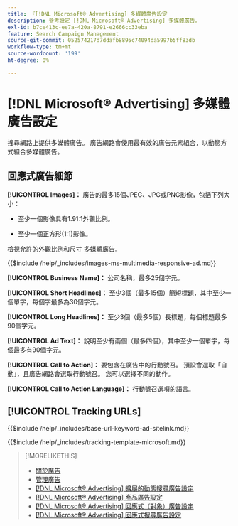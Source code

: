 ```yaml
---
title: 『[!DNL Microsoft® Advertising] 多媒體廣告設定
description: 參考設定 [!DNL Microsoft® Advertising] 多媒體廣告。
exl-id: b7ce413c-ee7a-420a-8791-e2666cc33eba
feature: Search Campaign Management
source-git-commit: 052574217d7ddafb8895c74094da5997b5ff83db
workflow-type: tm+mt
source-wordcount: '199'
ht-degree: 0%

---
```


# [!DNL Microsoft® Advertising] 多媒體廣告設定

搜尋網路上提供多媒體廣告。 廣告網路會使用最有效的廣告元素組合，以動態方式組合多媒體廣告。

## 回應式廣告細節

**[!UICONTROL Images]：** 廣告的最多15個JPEG、JPG或PNG影像，包括下列大小：

* 至少一個影像具有1.91:1外觀比例。

* 至少一個正方形(1:1)影像。

檢視允許的外觀比例和尺寸 [多媒體廣告](https://help.ads.microsoft.com/#apex/ads/en/60107/0).

<!-- Instructions -->

{{$include /help/_includes/images-ms-multimedia-responsive-ad.md}}

**[!UICONTROL Business Name]：** 公司名稱，最多25個字元。

**[!UICONTROL Short Headlines]：** 至少3個（最多15個）簡短標題，其中至少一個單字，每個字最多為30個字元。

**[!UICONTROL Long Headlines]：** 至少3個（最多5個）長標題，每個標題最多90個字元。

**[!UICONTROL Ad Text]：** 說明至少有兩個（最多四個），其中至少一個單字，每個最多有90個字元。

**[!UICONTROL Call to Action]：** 要包含在廣告中的行動號召。 預設會選取「自動」，且廣告網路會選取行動號召。 您可以選擇不同的動作。

**[!UICONTROL Call to Action Language]：** 行動號召選項的語言。

## [!UICONTROL Tracking URLs]

<!-- **[!UICONTROL Base URl]:** -->

{{$include /help/_includes/base-url-keyword-ad-sitelink.md}}

<!-- **[!UICONTROL Tracking Template]:** -->

{{$include /help/_includes/tracking-template-microsoft.md}}

>[!MORELIKETHIS]
>
>* [關於廣告](ad-about.md)
>* [管理廣告](ad-manage.md)
>* [[!DNL Microsoft® Advertising] 擴展的動態搜尋廣告設定](ad-settings-microsoft-dsa.md)
>* [[!DNL Microsoft® Advertising] 產品廣告設定](ad-settings-microsoft-product.md)
>* [[!DNL Microsoft® Advertising] 回應式（對象）廣告設定](ad-settings-microsoft-responsive.md)
>* [[!DNL Microsoft® Advertising] 回應式搜尋廣告設定](ad-settings-microsoft-rsa.md)
